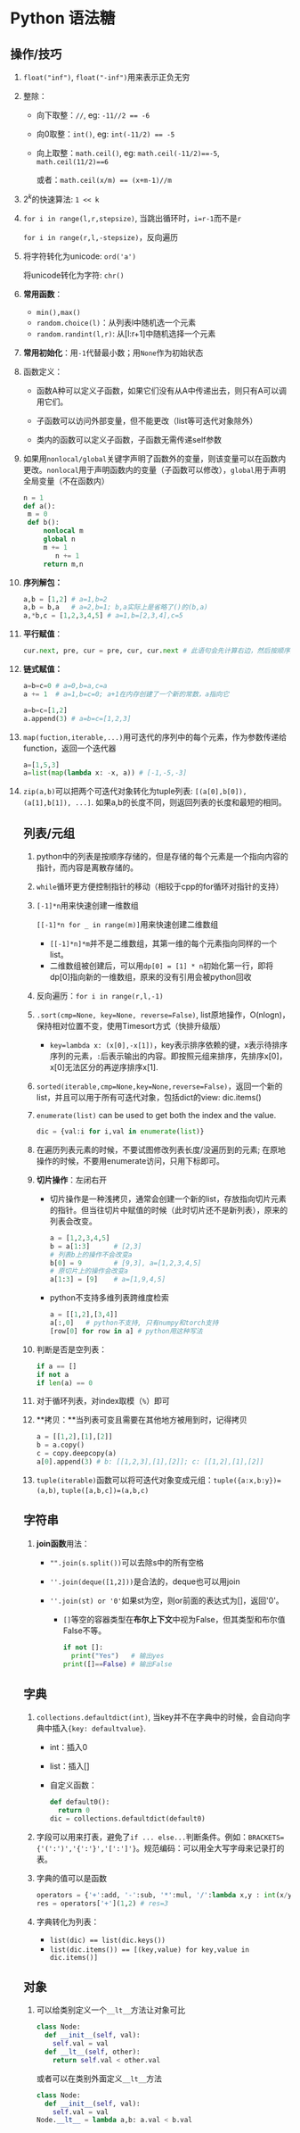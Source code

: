 # Python 语法糖

## 操作/技巧

1. `float("inf")`, `float("-inf")`用来表示正负无穷

2. 整除：

   - 向下取整：`//`, eg: `-11//2 == -6`

   - 向0取整：`int()`, eg: `int(-11/2) == -5`

   - 向上取整：`math.ceil()`, eg: `math.ceil(-11/2)==-5`, `math.ceil(11/2)==6` 

     或者：`math.ceil(x/m) == (x+m-1)//m`

3. $2^k$的快速算法: `1 << k`

4. `for i in range(l,r,stepsize)`, 当跳出循环时，`i=r-1`而不是`r`
   
      `for i in range(r,l,-stepsize)`，反向遍历
   
5. 将字符转化为unicode: `ord('a')`

   将unicode转化为字符: `chr()`

6. **常用函数**：

   - `min(),max()`
   - `random.choice(l)`：从列表l中随机选一个元素
   - `random.randint(l,r)`: 从[l:r+1]中随机选择一个元素

7. **常用初始化**：用`-1`代替最小数；用`None`作为初始状态

8. 函数定义：

   - 函数A种可以定义子函数，如果它们没有从A中传递出去，则只有A可以调用它们。
   - 子函数可以访问外部变量，但不能更改（list等可迭代对象除外）

   - 类内的函数可以定义子函数，子函数无需传递self参数

9. 如果用`nonlocal/global`关键字声明了函数外的变量，则该变量可以在函数内更改。`nonlocal`用于声明函数内的变量（子函数可以修改），`global`用于声明全局变量（不在函数内）

   ```python
   n = 1
   def a():
   	m = 0
   	def b():
   		nonlocal m 
   		global n
   		m += 1
           n += 1
   		return m,n
   ```

10. **序列解包：**

      ```python
      a,b = [1,2] # a=1,b=2
      a,b = b,a   # a=2,b=1; b,a实际上是省略了()的(b,a)
      a,*b,c = [1,2,3,4,5] # a=1,b=[2,3,4],c=5
      ```

11. **平行赋值**：

       ```python
       cur.next, pre, cur = pre, cur, cur.next # 此语句会先计算右边，然后按顺序赋值给左边
       ```

12. **链式赋值：**

       ```python
       a=b=c=0 # a=0,b=a,c=a
       a += 1  # a=1,b=c=0; a+1在内存创建了一个新的常数，a指向它
       
       a=b=c=[1,2]
       a.append(3) # a=b=c=[1,2,3]
       ```

13. `map(fuction,iterable,...)`用可迭代的序列中的每个元素，作为参数传递给function，返回一个迭代器

       ```python
       a=[1,5,3]
       a=list(map(lambda x: -x, a)) # [-1,-5,-3]
       ```

14. `zip(a,b)`可以把两个可迭代对象转化为tuple列表: `[(a[0],b[0]), (a[1],b[1]), ...]`. 如果a,b的长度不同，则返回列表的长度和最短的相同。

       ## 列表/元组

       1. python中的列表是按顺序存储的，但是存储的每个元素是一个指向内容的指针，而内容是离散存储的。

       2. `while`循环更方便控制指针的移动（相较于cpp的for循环对指针的支持）

       3. `[-1]*n`用来快速创建一维数组

          `[[-1]*n for _ in range(m)]`用来快速创建二维数组

          - `[[-1]*n]*m`并不是二维数组，其第一维的每个元素指向同样的一个list。
          - 二维数组被创建后，可以用`dp[0] = [1] * n`初始化第一行，即将dp[0]指向新的一维数组，原来的没有引用会被python回收

       4. 反向遍历：`for i in range(r,l,-1)`

       5. `.sort(cmp=None, key=None, reverse=False)`, list原地操作，O(nlogn)，保持相对位置不变，使用Timesort方式（快排升级版）

          - `key=lambda x: (x[0],-x[1])`，key表示排序依赖的键，x表示待排序序列的元素，`:`后表示输出的内容。即按照元组来排序，先排序x[0]，x[0]无法区分的再逆序排序x[1].

       6. `sorted(iterable,cmp=None,key=None,reverse=False)`，返回一个新的list，并且可以用于所有可迭代对象，包括dict的view: dic.items()

       7. `enumerate(list)` can be used to get both the index and the value.

          ```python
          dic = {val:i for i,val in enumerate(list)}
          ```

       8. 在遍历列表元素的时候，不要试图修改列表长度/没遍历到的元素; 在原地操作的时候，不要用enumerate访问，只用下标即可。

       9. **切片操作**：左闭右开

          - 切片操作是一种浅拷贝，通常会创建一个新的list，存放指向切片元素的指针。但当往切片中赋值的时候（此时切片还不是新列表），原来的列表会改变。

            ```python
            a = [1,2,3,4,5] 
            b = a[1:3]      # [2,3]
            # 列表b上的操作不会改变a
            b[0] = 9        # [9,3], a=[1,2,3,4,5]
            # 原切片上的操作会改变a
            a[1:3] = [9]    # a=[1,9,4,5]
            ```

          - python不支持多维列表跨维度检索

            ```python
            a = [[1,2],[3,4]]
            a[:,0]   # python不支持, 只有numpy和torch支持
            [row[0] for row in a] # python用这种写法
            ```

       10. 判断是否是空列表：

           ```python
           if a == []
           if not a
           if len(a) == 0
           ```

       11. 对于循环列表，对index取模（`%`）即可

       12. **拷贝：**当列表可变且需要在其他地方被用到时，记得拷贝

            ```python
           a = [[1,2],[1],[2]]
           b = a.copy()
           c = copy.deepcopy(a)
           a[0].append(3) # b: [[1,2,3],[1],[2]]; c: [[1,2],[1],[2]]
            ```
           
       13. `tuple(iterable)`函数可以将可迭代对象变成元组：`tuple({a:x,b:y})=(a,b)`, `tuple([a,b,c])=(a,b,c)`

       ## 字符串

       1. **join函数**用法：

          - `"".join(s.split())`可以去除s中的所有空格

          - `''.join(deque([1,2]))`是合法的，deque也可以用join

          - `''.join(st) or '0'`如果st为空，则or前面的表达式为[]，返回'0'。

            - `[]`等空的容器类型在**布尔上下文**中视为False，但其类型和布尔值False不等。

              ```python
              if not []: 
               	print("Yes")   # 输出yes
              print([]==False) # 输出False
              ```

       ## 字典

       1. `collections.defaultdict(int)`, 当key并不在字典中的时候，会自动向字典中插入`{key: defaultvalue}`. 

          - int：插入0

          - list：插入[]

          - 自定义函数：

            ```python
            def default0():
              return 0
            dic = collections.defaultdict(default0)
            ```

       2. 字段可以用来打表，避免了`if ... else...`判断条件。例如：`BRACKETS={'(':')','{':'}','[':']'}`。规范编码：可以用全大写字母来记录打的表。

       3. 字典的值可以是函数

          ```python
          operators = {'+':add, '-':sub, '*':mul, '/':lambda x,y : int(x/y)}
          res = operators['+'](1,2) # res=3
          ```

       4. 字典转化为列表：

          - `list(dic) == list(dic.keys())`
          - `list(dic.items()) == [(key,value) for key,value in dic.items()]`

       ## 对象

       1. 可以给类别定义一个`__lt__`方法让对象可比

          ```python
          class Node:
            def __init__(self, val):
              self.val = val
            def __lt__(self, other):
              return self.val < other.val
          ```

          或者可以在类别外面定义`__lt__`方法

          ```python
          class Node:
            def __init__(self, val):
              self.val = val
          Node.__lt__ = lambda a,b: a.val < b.val
          ```

          